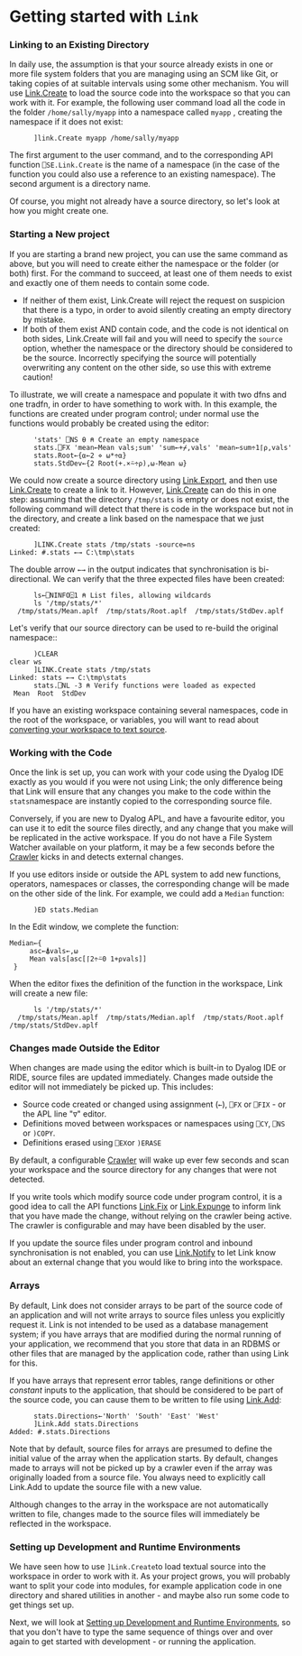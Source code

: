 # Getting started with `Link`

### Linking to an Existing Directory

In daily use, the assumption is that your source already exists in one or more file system folders that you are managing using an SCM like Git, or taking copies of at suitable intervals using some other mechanism. You will use [Link.Create](Link.Create.md) to load the source code into the workspace so that you can work with it. For example, the following user command load all the code in the folder `/home/sally/myapp` into a namespace called `myapp` , creating the namespace if it does not exist: 

```      apl
      ]link.Create myapp /home/sally/myapp
```

The first argument to the user command, and to the corresponding API function `⎕SE.Link.Create` is the name of a namespace (in the case of the function you could also use a reference to an existing namespace). The second argument is a directory name.

Of course, you might not already have a source directory, so let's look at how you might create one.

### Starting a New project

If you are starting a brand new project, you can use the same command as above, but you will need to create either the namespace or the folder (or both) first. For the command to succeed, at least one of them needs to exist and exactly one of them needs to contain some code.

* If neither of them exist, Link.Create will reject the request on suspicion that there is a typo, in order to avoid silently creating an empty directory by mistake.
* If both of them exist AND contain code, and the code is not identical on both sides, Link.Create will fail and you will need to specify the  `source` option, whether the namespace or the directory should be considered to be the source. Incorrectly specifying the source will potentially overwriting any content on the other side, so use this with extreme caution!

To illustrate, we will create a namespace and populate it with two dfns and one tradfn, in order to have something to work with. In this example, the functions are created under program control; under normal use the functions would probably be created using the editor:

```apl
      'stats' ⎕NS ⍬ ⍝ Create an empty namespace
      stats.⎕FX 'mean←Mean vals;sum' 'sum←+⌿,vals' 'mean←sum÷1⌈⍴,vals'
      stats.Root←{⍺←2 ⋄ ⍵*÷⍺}
      stats.StdDev←{2 Root(+.×⍨÷⍴),⍵-Mean ⍵}
```
We could now create a source directory using [Link.Export](Link.Export.md), and then use [Link.Create](Link.Create.md) to create a link to it. However, [Link.Create](Link.Create.md) can do this in one step: assuming that the directory `/tmp/stats` is empty or does not exist, the following command will detect that there is code in the workspace but not in the directory, and create a link based on the namespace that we just created:

```apl
      ]LINK.Create stats /tmp/stats -source=ns
Linked: #.stats ←→ C:\tmp\stats
```
The double arrow `←→` in the output indicates that synchronisation is bi-directional. We can verify that the three expected files have been created:

```apl
      ls←⎕NINFO⍠1 ⍝ List files, allowing wildcards
      ls '/tmp/stats/*'
  /tmp/stats/Mean.aplf  /tmp/stats/Root.aplf  /tmp/stats/StdDev.aplf  
```
Let's verify that our source directory can be used to re-build the original namespace::

```apl
      )CLEAR
clear ws
      ]LINK.Create stats /tmp/stats
Linked: stats ←→ C:\tmp\stats
      stats.⎕NL -3 ⍝ Verify functions were loaded as expected
 Mean  Root  StdDev
```

If you have an existing workspace containing several namespaces, code in the root of the workspace, or variables, you will want to read about [converting your workspace to text source](ExportingSource.md).

### Working with the Code

Once the link is set up, you can work with your code using the Dyalog IDE exactly as you would if you were not using Link; the only difference being that Link will ensure that any changes you make to the code within the `stats`namespace are instantly copied to the corresponding source file.

Conversely, if you are new to Dyalog APL, and have a favourite editor, you can use it to edit the source files directly, and any change that you make will be replicated in the active workspace. If you do not have a File System Watcher available on your platform, it may be a few seconds before the [Crawler](Crawler.md) kicks in and detects external changes.

If you use editors inside or outside the APL system to add new functions, operators, namespaces or classes,  the corresponding change will be made on the other side of the link. For example, we could add a `Median` function:

```apl
      )ED stats.Median
```

In the Edit window, we complete the function:

```apl
Median←{
     asc←⍋vals←,⍵
     Mean vals[asc[⌈2÷⍨0 1+⍴vals]]
 }
```

When the editor fixes the definition of the function in the workspace, Link will create a new file:


```apl
      ls '/tmp/stats/*'
  /tmp/stats/Mean.aplf  /tmp/stats/Median.aplf  /tmp/stats/Root.aplf  /tmp/stats/StdDev.aplf  
```

### Changes made Outside the Editor

When changes are made using the editor which is built-in to Dyalog IDE or RIDE, source files are updated immediately. Changes made outside the editor will not immediately be picked up. This includes:

* Source code created or changed using assignment (`←`), `⎕FX`  or `⎕FIX` - or the APL line "`∇`" editor.
* Definitions moved between workspaces or namespaces using `⎕CY`, `⎕NS` or `)COPY`.
* Definitions erased using `⎕EX`or `)ERASE`

By default, a configurable [Crawler](Crawler.md) will wake up ever few seconds and scan your workspace and the source directory for any changes that were not detected.

If you write tools which modify source code under program control, it is a good idea to call the API functions [Link.Fix](Link.Fix.md) or [Link.Expunge](Link.Expunge.md) to inform link that you have made the change, without relying on the crawler being active. The crawler is configurable and may have been disabled by the user.

If you update the source files under program control and inbound synchronisation is not enabled, you can use [Link.Notify](Link.Notify.md) to let Link know about an external change that you would like to bring into the workspace.

### Arrays

By default, Link does not consider arrays to be part of the source code of an application and will not write arrays to source files unless you explicitly request it. Link is not intended to be used as a database management system; if you have arrays that are modified during the normal running of your application, we recommend that you store that data in an RDBMS or other files that are managed by the application code, rather than using Link for this.

If you have arrays that represent error tables, range definitions or other *constant* inputs to the application, that should be considered to be part of the source code, you can cause them to be written to file using [Link.Add](Link.Add.md):

```apl
      stats.Directions←'North' 'South' 'East' 'West'
      ]Link.Add stats.Directions
Added: #.stats.Directions
```

Note that by default, source files for arrays are presumed to define the initial value of the array when the application starts. By default, changes made to arrays will not be picked up by a crawler even if the array was originally loaded from a source file.  You always need to explicitly call Link.Add to update the source file with a new value. 

Although changes to the array in the workspace are not automatically written to file, changes made to the source files will immediately be reflected in the workspace.

### Setting up Development and Runtime Environments

We have seen how to use `]Link.Create`to load textual source into the workspace in order to work with it. As your project grows, you will probably want to split your code into modules, for example application code in one directory and shared utilities in another - and maybe also run some code to get things set up.

Next, we will look at [Setting up Development and Runtime Environments](Setup.md), so that you don't have to type the same sequence of things over and over again to get started with development - or running the application.

